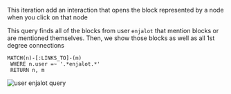 This iteration add an interaction that opens the block represented by a node when you click on that node

This query finds all of the blocks from user `enjalot` that mention blocks or are mentioned themselves.  Then, we show those blocks as well as all 1st degree connections

```
MATCH(n)-[:LINKS_TO]-(m)
 WHERE n.user =~ '.*enjalot.*'
 RETURN n, m
```

![user enjalot query](https://user-images.githubusercontent.com/2119400/29060929-a4419cac-7bd0-11e7-92d1-6cb81304ff2c.png)